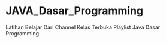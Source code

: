# JAVA_Dasar_Programming

Latihan Belajar Dari Channel Kelas Terbuka Playlist Java Dasar Programming
